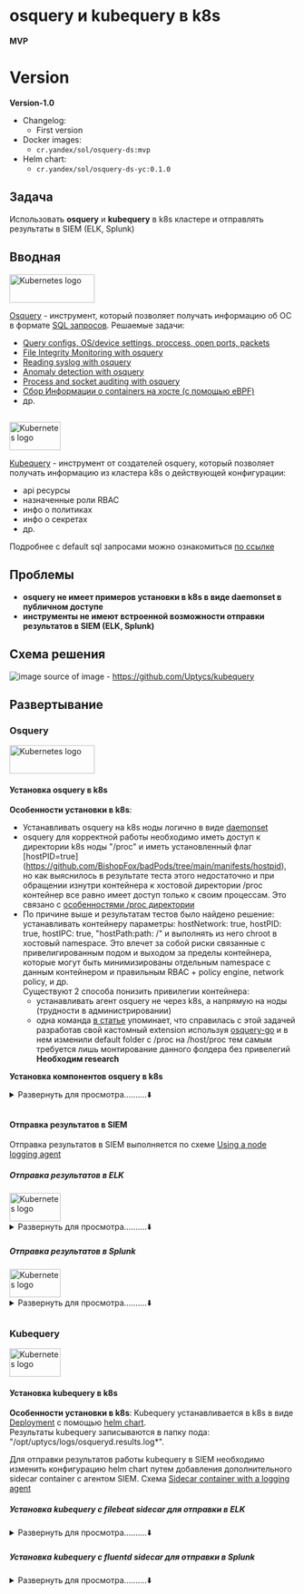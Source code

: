 # osquery и kubequery в k8s
**MVP**

# Version

**Version-1.0**
- Changelog:
    - First version
- Docker images:
    - `cr.yandex/sol/osquery-ds:mvp`
- Helm chart:
    - `cr.yandex/sol/osquery-ds-yc:0.1.0`

## Задача

Использовать **osquery** и **kubequery** в k8s кластере и отправлять результаты в SIEM (ELK, Splunk)

## Вводная

<a href="https://kubernetes.io/">
    <img src="https://engineering.fb.com/wp-content/uploads/2014/10/1_XC-k2QigREIwZnBpFZ4StA@2x.png"
         alt="Kubernetes logo" title="Kubernetes" height="50" width="150" />
</a></br>

[Osquery](https://github.com/osquery/osquery) - инструмент, который позволяет получать информацию об ОС в формате [SQL запросов](https://osquery.io/schema/current/#file_events). 
Решаемые задачи: 
- [Query configs, OS/device settings, proccess, open ports, packets](https://github.com/osquery/osquery#what-is-osquery)
- [File Integrity Monitoring with osquery](https://osquery.readthedocs.io/en/stable/deployment/file-integrity-monitoring/)
- [Reading syslog with osquery](https://osquery.readthedocs.io/en/stable/deployment/syslog/)
- [Anomaly detection with osquery](https://osquery.readthedocs.io/en/stable/deployment/anomaly-detection/)
- [Process and socket auditing with osquery](https://osquery.readthedocs.io/en/stable/deployment/process-auditing/)
- [Сбор Информации о containers на хосте (с помощью eBPF)](https://www.uptycs.com/blog/get-started-using-osquery-for-container-security)
- др.

## 

<a href="https://kubernetes.io/">
    <img src="https://repository-images.githubusercontent.com/330738883/21226100-5c12-11eb-9223-9a51942d504e"
         alt="Kubernetes logo" title="Kubernetes" height="50" width="90" />
</a></br>

[Kubequery](https://github.com/Uptycs/kubequery) - инструмент от создателей osquery, который позволяет получать информацию из кластера k8s о действующей конфигурации:
- api ресурсы
- назначенные роли RBAC
- инфо о политиках
- инфо о секретах
- др.  

Подробнее с default sql запросами можно ознакомиться [по ссылке](https://github.com/Uptycs/kubequery/blob/master/charts/kubequery/values.yaml#L41)


## Проблемы

- **osquery не имеет примеров установки в k8s в виде daemonset в публичном доступе**
- **инструменты не имеют встроенной возможности отправки результатов в SIEM (ELK, Splunk)**

## Схема решения
![image](https://user-images.githubusercontent.com/85429798/143606481-7ccef674-61de-4097-8042-c7f9e9a66b5f.png)
source of image - https://github.com/Uptycs/kubequery

## Развертывание

### Osquery

<a href="https://kubernetes.io/">
    <img src="https://engineering.fb.com/wp-content/uploads/2014/10/1_XC-k2QigREIwZnBpFZ4StA@2x.png"
         alt="Kubernetes logo" title="Kubernetes" height="50" width="150" />
</a></br>

#### Установка osquery в k8s
**Особенности установки в k8s**:
- Устанавливать osquery на k8s ноды логично в виде [daemonset](https://kubernetes.io/docs/concepts/workloads/controllers/daemonset/)  
- osquery для корректной работы необходимо иметь доступ к директории k8s ноды "/proc" и иметь установленный флаг [hostPID=true] (https://github.com/BishopFox/badPods/tree/main/manifests/hostpid), но как выяснилось в результате теста этого недостаточно и при обращении изнутри контейнера к хостовой директории /proc контейнер все равно имеет доступ только к своим процессам. Это связано с [особенностями /proc директории](https://stackoverflow.com/questions/47072586/docker-access-host-proc)
- По причине выше и результатам тестов было найдено решение: устанавливать контейнеру параметры: hostNetwork: true, hostPID: true, hostIPC: true, "hostPath:path: /" и выполнять из него chroot в хостовый namespace. Это влечет за собой риски связанные с привелигированным подом и выходом за пределы контейнера, которые могут быть минимизированы отдельным namespace с данным контейнером и правильным RBAC + policy engine, network policy, и др.  
Существуют 2 способа понизить привилегии контейнера:
    - устанавливать агент osquery не через k8s, а напрямую на ноды (трудности в администрировании)
    - одна команда [в статье](https://developer.ibm.com/articles/monitoring-containers-osquery/) упоминает, что справилась с этой задачей разработав свой кастомный extension используя [osquery-go](https://github.com/kolide/osquery-go/blob/master/README.md) и в нем изменили default folder с /proc на /host/proc тем самым требуется лишь монтирование данного фолдера без привелегий **Необходим research**



**Установка компонентов osquery в k8s**
<details>
<summary>Развернуть для просмотра..........⬇️</summary>

**Подготовленная конфигурация включает**:
- основной конфиг osquery с включенным:
    - контролем целостности критичных k8s nodes файлов (согласно CIS Benchmark)
    - включенными [osquery packs](https://github.com/osquery/osquery/tree/master/packs): "incident response", "vuln-management"
    - включенным proccess events
- конфиг со скриптом, который проверяет наличие osquery бинарника на k8s ноде и при необходимости копирует его и запускает
- network policy, которые по умолчанию запрещают весь входящий и исходящший траффик namespace "osquery"

**Прериквизиты**:
- развернутый кластер [Managed Service for Kubernetes](https://cloud.yandex.ru/docs/managed-kubernetes/quickstart)

**Установка с помощью helm**:
- скачайте values.yaml:
```
helm inspect values oci://cr.yandex/sol/osquery-ds-yc --version 0.1.0 > values.yaml
```
- при необходимости кастомизируйте конфигурацию в файле либо задайте параметры при установке
- выполгните установку с параметрами:
```
helm install osquery-ds-yc \
oci://cr.yandex/sol/osquery-ds-yc --version 0.1.0 \
 --namespace osquery \
--create-namespace \
-f values.yaml \
--set osqueryArgs="--verbose --disable_events=false --enable_file_events=true --disable_audit=false --audit_allow_config=true --audit_persist=true --audit_allow_process_events=true"
```

**Установка с помощью kubectl apply**:
- скачайте файлы репозитория 
```
git clone https://github.com/yandex-cloud/yc-solution-library-for-security.git 
```
- перейдите в папку
```
cd /yc-solution-library-for-security/kubernetes-security/osquery-kubequery/osquery-install-daemonset/ 
```
- при необходимости кастомизируйте файлы: configmap-config.yaml, configmap-pack_conf.yaml
- выполните команду
```
kubectl apply -f ./ns.yaml 
kubectl apply -f ./
```

- **TBD: создание helm chart**

</details>

## 

#### Отправка результатов в SIEM
Отправка результатов в SIEM выполняется по схеме [Using a node logging agent](https://kubernetes.io/docs/concepts/cluster-administration/logging/#using-a-node-logging-agent)

##### Отправка результатов в ELK

<a href="https://kubernetes.io/">
    <img src="https://oracle-patches.com/images/2020/03/05/estc-logo-vvedenie_large.jpg"
         alt="Kubernetes logo" title="Kubernetes" height="50" width="90" />
</a></br>

<details>
<summary>Развернуть для просмотра..........⬇️</summary>  

![image](https://user-images.githubusercontent.com/85429798/143606732-547cd5c6-35ed-4296-b0ca-fbb0e017da5c.png)

Для отправки в ELK используется [filebeat](https://www.elastic.co/beats/filebeat). Filebeat имеет встроенный [модуль osquery](https://www.elastic.co/guide/en/beats/filebeat/current/filebeat-module-osquery.html). Устанавливается с помощью [helm-chart](https://github.com/elastic/helm-charts/tree/main/filebeat). 


**Прериквизиты**:
- развернутый кластер [Managed Service for Elasticsearch](https://cloud.yandex.ru/docs/managed-elasticsearch/operations/cluster-create)
- credentials от кластера

**Установка компонентов в k8s**
- перейдите в папку
```
cd /yc-solution-library-for-security/kubernetes-security/osquery-kubequery/filebeat-helm/
```
- скачайте сертификат Managed Elastic сервиса (общий для всех)
```
mkdir ~/.elasticsearch && \
wget  "https://storage.yandexcloud.net/cloud-certs/CA.pem" -O ~/.elasticsearch/root.crt && \
chmod 0600 ~/.elasticsearch/root.crt
cp ~/.elasticsearch/root.crt ./elastic-certificate.pem
```
- создать секрет с сертификатом ELK в кластере k8s 
```
kubectl create secret generic elastic-certificate-pem --from-file=./elastic-certificate.pem
```
- создать секрет с credentials ELK в кластере k8s (заменить на свои)
```
kubectl create secret generic security-master-credentials --from-literal=username=admin --from-literal=password=P@ssword
```
- подготовить существующий в папке файл ./values.yaml (отредактикровать)
```
задать имя elk хоста
extraEnvs:
    - name: "ELASTICSEARCH_HOSTS"
      value: "c-c9qfrs7u8i6g59dkb0vj.rw.mdb.yandexcloud.net:9200"
при необходимости поменять конфигурационный файл
```
- установить helm chart с указанием модифицированного helm файла values
```
helm repo add elastic https://helm.elastic.co

helm install filebeat elastic/filebeat -f values.yaml
```
- проверить наличие записей в базе ELK в индексе filebeat-osquery (создать index pattern)
- в elastic появится index "filebeat-osquery"
- **TBD: создание отделього dashboard в ELK для osquery (установленные пакеты, шел команды, открытые порты, версии ос и нод и т.д.)**

</details>

##### Отправка результатов в Splunk

<a href="https://kubernetes.io/">
    <img src="https://cdn.f1ne.ws/userfiles/brown/142781.jpg"
         alt="Kubernetes logo" title="Kubernetes" height="50" width="90" />
</a></br>

<details>
<summary>Развернуть для просмотра..........⬇️</summary>  

![image](https://user-images.githubusercontent.com/85429798/143606623-1d3630aa-53e8-44dd-a619-a7b19d9dc925.png)

Для отправки в Splunk используется [fluentd splunk hec plugin](https://github.com/splunk/fluent-plugin-splunk-hec). Устанавливается с помощью [helm-chart](https://github.com/splunk/splunk-connect-for-kubernetes/tree/develop/helm-chart/splunk-connect-for-kubernetes/charts/splunk-kubernetes-logging
). 


**Прериквизиты**:
- развернутый Splunk
- настроенный [HTTP Event Collector](https://docs.splunk.com/Documentation/SplunkCloud/8.2.2105/Data/UsetheHTTPEventCollector#Configure_HTTP_Event_Collector_on_Splunk_Enterprise)
- HEC Токен для отправки событий 

**Установка компонентов в k8s**
- перейдите в папку
```
cd /yc-solution-library-for-security/kubernetes-security/osquery-kubequery/fluentsplunk-helm/
```
- подготовить существующий в папке файл ./values.yaml (отредактикровать) либо [скачать исходный](https://github.com/splunk/splunk-connect-for-kubernetes/blob/develop/helm-chart/splunk-connect-for-kubernetes/charts/splunk-kubernetes-logging/values.yaml)

```
задать имя splunk хоста
splunk:
  hec:
    host: 51.250.7.127 (укажите ваше значение)
```
- установить helm chart с указанием файла ./values.yaml , вашего HEC Token и настройками SSL
```
helm install my-splunk-logging -f values.yaml --set splunk.hec.insecureSSL=true --set splunk.hec.token=<your token> --set splunk-kubernetes-logging.fullnameOverride=splunk-logging https://github.com/splunk/splunk-connect-for-kubernetes/releases/download/1.4.5/splunk-kubernetes-logging-1.4.5.tgz
```

</details>

##

### Kubequery

<a href="https://kubernetes.io/">
    <img src="https://repository-images.githubusercontent.com/330738883/21226100-5c12-11eb-9223-9a51942d504e"
         alt="Kubernetes logo" title="Kubernetes" height="50" width="90" />
</a></br>

#### Установка kubequery в k8s

**Особенности установки в k8s**:
Kubequery устанавливается в k8s в виде [Deployment](https://kubernetes.io/docs/concepts/workloads/controllers/deployment/) с помощью [helm chart](https://github.com/Uptycs/kubequery#helm).  
Результаты kubequery записываются в папку пода: "/opt/uptycs/logs/osqueryd.results.log*".

Для отправки результатов работы kubequery в SIEM необходимо изменить конфигурацию helm chart путем добавления дополнительного sidecar container с агентом SIEM. Схема [Sidecar container with a logging agent](https://kubernetes.io/docs/concepts/cluster-administration/logging/#sidecar-container-with-a-logging-agent)  


##### Установка kubequery с filebeat sidecar для отправки в ELK


<details>
<summary>Развернуть для просмотра..........⬇️</summary>  

![image](https://user-images.githubusercontent.com/85429798/143607391-b0c5c2ee-4556-429b-a3e4-bb17e2dcdda5.png)
    
- перейдите в папку
```
cd /yc-solution-library-for-security/kubernetes-security/osquery-kubequery/kubequery/kubequery-with-elastic-filebeat/
```
- создайте namespace 
```
kubectl create ns kubequery
```
- скачайте сертификат Managed Elastic сервиса (общий для всех)
```
mkdir ~/.elasticsearch && \
wget  "https://storage.yandexcloud.net/cloud-certs/CA.pem" -O ~/.elasticsearch/root.crt && \
chmod 0600 ~/.elasticsearch/root.crt
cp ~/.elasticsearch/root.crt ./elastic-certificate.pem
```
- создать секрет с сертификатом ELK в кластере k8s 
```
kubectl create secret generic elastic-certificate-pem --from-file=./elastic-certificate.pem -n kubequery
```
- создать секрет с credentials ELK в кластере k8s (заменить на свои)
```
kubectl create secret generic security-master-credentials --from-literal=username=admin --from-literal=password=P@ssword -n kubequery
```
- указать в файле ./configmap-filebeat.yaml значение output.elasticsearch: hosts: "c-c9qfrs7u8i6g59dkb0vj.rw.mdb.yandexcloud.net:9200" (ваше значение)
- скачать файлы helm-chart командой
```
git clone https://github.com/Uptycs/kubequery.git
```
- копируем заготовленные файлы в папку чарта
```
cp ./*.yaml ./kubequery/charts/kubequery/templates/
```
- удаляем файл создания ns из папки чарта
```
rm ./kubequery/charts/kubequery/templates/namespace.yaml
```
- в файле ./kubequery/charts/kubequery/values.yaml указать значение имени кластера cluster: mycluster
- установить helm chart из локальной рабочей папки
```
helm install my-kubequery ./kubequery/charts/kubequery/ 
```
- в elastic появится index "filebeat-kubequery"
- ** TBD: создание helm chart для удобства и contribute его в kubequery **

</details>

##### Установка kubequery с fluentd sidecar для отправки в Splunk


<details>
<summary>Развернуть для просмотра..........⬇️</summary>  

![image](https://user-images.githubusercontent.com/85429798/143606787-4ef0c6e9-7595-4293-958d-7e06d10abbe5.png)

- перейдите в папку
```
cd /yc-solution-library-for-security/kubernetes-security/osquery-kubequery/kubequery/kubequery-with-splunk/
```
- создайте namespace 
```
kubectl create ns kubequery
```
- создаем секрет для хранения HEC токена
```
kubectl create secret generic splunk-hec-secret --from-literal=splunk_hec_token=<your token> -n kubequery
```
- указать в файле ./configmap-fluentd.yaml значение hec_host "51.250.7.127" (ваш адрес) и host "my-cluster" (имя кластера)
- скачать helm-chart командой 
```
git clone https://github.com/Uptycs/kubequery.git
```
- копируем заготовленные файлы в папку чарта
```
cp ./*.yaml ./kubequery/charts/kubequery/templates/
```
- удаляем файл создания ns из папки чарта
```
rm ./kubequery/charts/kubequery/templates/namespace.yaml
```
- установить helm chart из локальной рабочей папки
```
helm install my-kubequery ./kubequery/charts/kubequery/ 
```
- ** TBD: создание helm chart для удобства и contribute его в kubequery **

</details>

